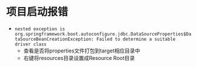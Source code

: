 # 项目启动报错

* `nested exception is org.springframework.boot.autoconfigure.jdbc.DataSourceProperties$DataSourceBeanCreationException: Failed to determine a suitable driver class`
  * 查看是否将properties文件打包到target相应目录中
  * 右键将resources目录设置成Resource Root目录